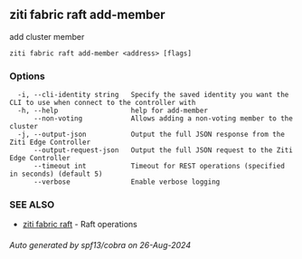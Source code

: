 ## ziti fabric raft add-member

add cluster member

```
ziti fabric raft add-member <address> [flags]
```

### Options

```
  -i, --cli-identity string   Specify the saved identity you want the CLI to use when connect to the controller with
  -h, --help                  help for add-member
      --non-voting            Allows adding a non-voting member to the cluster
  -j, --output-json           Output the full JSON response from the Ziti Edge Controller
      --output-request-json   Output the full JSON request to the Ziti Edge Controller
      --timeout int           Timeout for REST operations (specified in seconds) (default 5)
      --verbose               Enable verbose logging
```

### SEE ALSO

* [ziti fabric raft](../raft.md)	 - Raft operations

###### Auto generated by spf13/cobra on 26-Aug-2024
